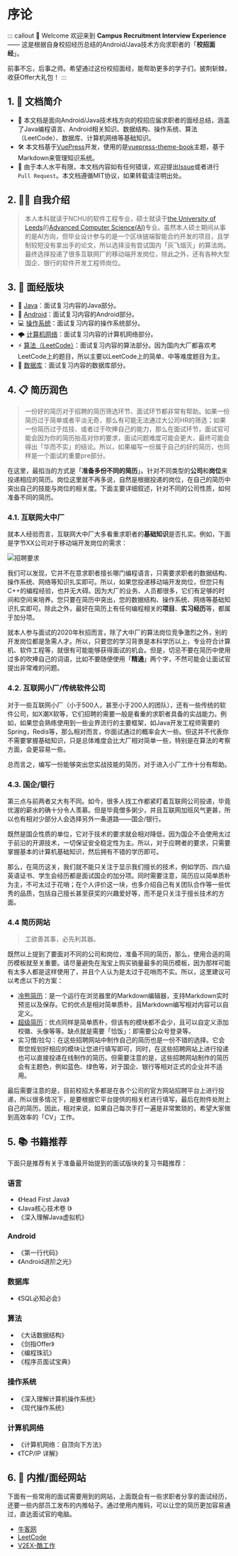 # 序论 <Badge text="Intro"/>

::: callout 🍳 Welcome
欢迎来到 **Campus Recruitment Interview Experience** —— 这是根据自身校招经历总结的Android/Java技术方向求职者的「**校招面经**」。

前事不忘，后事之师。希望通过这份校招面经，能帮助更多的学子们，披荆斩棘，收获Offer大礼包！
:::

## 1. 📖 文档简介

* 📒 本文档是面向Android/Java技术栈方向的校招应届求职者的面经总结，涵盖了Java编程语言、Android相关知识、数据结构、操作系统、算法（LeetCode）、数据库、计算机网络等基础知识。
* 🛠 本文档基于[VuePress](https://vuepress.vuejs.org/zh/)开发，使用的是[vuepress-theme-book](https://vuepress-theme-book.netlify.app/)主题，基于Markdown来管理知识系统。
* 🙏 由于本人水平有限，本文档内容如有任何错误，欢迎提出[Issue](https://github.com/HurleyJames/interview-vuepress/issues)或者进行`Pull Request`。本文档遵循MIT协议，如果转载请注明出处。

## 2. 🙋‍♂️ 自我介绍

> 本人本科就读于NCHU的软件工程专业，硕士就读于[the University of Leeds](https://www.leeds.ac.uk/)的[Advanced Computer Science(AI)](https://courses.leeds.ac.uk/i537/advanced-computer-science-artificial-intelligence-msc)专业。虽然本人硕士期间从事的是AI方向，但毕业设计参与的是一个区块链端智能合约开发的项目，且学制较短没有拿出手的论文，所以选择没有尝试国内「灰飞烟灭」的算法岗。最终选择投递了很多互联网厂的移动端开发岗位，除此之外，还有各种大型国企、银行的软件开发工程师岗位。

## 3. 👀 面经版块

* 🔨 [Java](./../java/关键字)：面试复习内容的Java部分。
* 🤖 [Android](./../android/Activity)：面试复习内容的Android部分。
* 💻 [操作系统](./../os/index)：面试复习内容的操作系统部分。
* 🌩 [计算机网络](./../network/index)：面试复习内容的计算机网络部分。
* ⚡️ [算法（LeetCode）](./../algo/Easy)：面试复习内容的算法部分。因为国内大厂都喜欢考LeetCode上的题目，所以主要以LeetCode上的简单、中等难度题目为主。
* 💾 [数据库](./../database/数据库类型)：面试复习内容的数据库部分。

## 4. 📋 简历润色

> 一份好的简历对于招聘的简历筛选环节、面试环节都非常有帮助。如果一份简历过于简单或者平淡无奇，那么有可能无法通过大公司HR的筛选；如果一份简历过于炫技、或者过于吹捧自己的能力，那么在面试环节，面试官可能会因为你的简历抬高对你的要求，面试问题难度可能会更大，最终可能会得出「华而不实」的结论。所以，如果编写一份属于自己的好的简历，也同样是一个面试的重要pre部分。

在这里，最掐当的方式是「**准备多份不同的简历**」。针对不同类型的**公司**和**岗位**来投递相应的简历。岗位这里就不再多说，自然是根据投递的岗位，在自己的简历中突出自己的技能与岗位的相关度。下面主要详细叙述，针对不同的公司性质，如何准备不同的简历。

### 4.1. 互联网大中厂

就本人经验而言，互联网大中厂大多看重求职者的**基础知识**是否扎实。例如，下面是字节XX公司对于移动端开发岗位的需求：

![招聘要求](https://i.loli.net/2021/01/21/3dHzuDrPXZcxVKq.png)

我们可以发现，它并不在意求职者擅长哪门编程语言，只需要求职者的数据结构、操作系统、网络等知识扎实即可。所以，如果您投递移动端开发岗位，但您只有C++的编程经验，也并无大碍。因为大厂的业务、人员都很多，它们有足够的时间和空间来培养。您只要在简历中突出，您的数据结构、操作系统、网络等基础知识扎实即可。除此之外，最好在简历上有任何编程相关的**项目**、**实习经历**等，都属于加分项。

就本人参与面试的2020年秋招而言，除了大中厂的算法岗位竞争激烈之外，别的开发岗位都是急需人才。所以，只要您的学习背景是本科学历以上，专业符合计算机、软件工程等，就很有可能能够获得面试的机会。但是，切忌不要在简历中使用过多的吹捧自己的词语，比如不要随便使用「**精通**」两个字，不然可能会让面试官提出非常难的问题。

### 4.2. 互联网小厂/传统软件公司

对于一些互联网小厂（小于500人，甚至小于200人的团队），还有一些传统的软件公司，如X潮X软等，它们招聘的需要一般是看重的求职者具备的实战能力。例如，如果您会熟练使用到一些业界流行的主要框架，如Java开发工程师需要的Spring，Redis等，那么相对而言，你面试通过的概率会大一些。但这并不代表你不需要掌握基础知识，只是总体难度会比大厂相对简单一些，特别是在算法的考察方面，会更容易一些。

总而言之，编写一份能够突出您实战技能的简历，对于进入小厂工作十分有帮助。

### 4.3. 国企/银行

第三点与前两者又大有不同。如今，很多人找工作都紧盯着互联网公司投递，毕竟优渥的薪水的确十分令人羡慕。但是毕竟僧多粥少，并且互联网加班风气更甚，所以也有相对少部分人会选择另外一条道路——国企/银行。

既然是国企性质的单位，它对于技术的要求就会相对降低，因为国企不会使用太过于前沿的开源技术，一切保证安全稳定性为主。所以，对于应聘者的要求，只需要掌握基本的计算机基础知识，然后拥有不错的学历即可。

那么，在简历这关，我们就不能只关注于显示我们擅长的技术，例如学历、四六级英语证书、学生会经历都是面试国企的加分项。同时需要注意，简历应以简单质朴为主，不可太过于花哨；在个人评价这一块，也多介绍自己有关团队合作等一些优秀的品质，包括自己擅长甚至获奖的兴趣爱好等，而不是只关注于擅长技术的方面。

### 4.4 简历网站

> 工欲善其事，必先利其器。

既然以上提到了要面对不同的公司和岗位，准备不同的简历，那么，使用合适的简历模板就至关重要。请尽量避免在淘宝上购买销量最多的简历模板，因为那样可能有太多人都是这样使用了，并且个人认为是太过于花哨而不实。所以，这里建议可以考虑以下的方案：

* [冷熊简历](https://cv.ftqq.com/)：是一个运行在浏览器里的Markdown编辑器，支持Markdown实时预览以及保存。它的优点是相对简单质朴，且Markdown编写相对内容可以自定义。
* [超级简历](https://www.wondercv.com/)：优点同样是简单质朴，但该有的模块都不会少，且可以自定义添加校徽、头像等等。缺点就是需要「恰饭」：即需要公众号登录等。
* 实习僧/拉勾：在这些招聘网站中制作自己的简历也是一份不错的选择。它会帮您规划好相应的模块让您进行填写即可，同时，在这些招聘网站上进行投递也可以直接投递在线制作的简历。但需要注意的是，这些招聘网站制作的简历会有主题色，例如蓝色、绿色等，对于国企、银行等相对正式的企业并不适用。

最后需要注意的是，目前校招大多都是在各个公司的官方网站招聘平台上进行投递，所以很多情况下，是要根据它平台提供的相关栏进行填写，最后在附件处附上自己的简历。因此，相对来说，如果自己每次手打一遍是非常繁琐的，希望大家做到高效率的「CV」工作。

## 5. 📚 书籍推荐

下面只是推荐有关于准备最开始提到的面试版块的复习书籍推荐：

### 语言

* 《Head First Java》
* 《Java核心技术卷 I》
* 《深入理解Java虚拟机》

### Android

* 《第一行代码》
* 《Android进阶之光》

### 数据库

* 《SQL必知必会》

### 算法

* 《大话数据结构》
* 《剑指Offer》
* 《编程珠玑》
* 《程序员面试宝典》

### 操作系统

* 《深入理解计算机操作系统》
* 《现代操作系统》

### 计算机网络

* 《计算机网络：自顶向下方法》
* 《TCP/IP 详解》

## 6. 🔗 内推/面经网站

下面有一些常用的面试需要用到的网站，上面既会有一些求职者分享的面试经历，还要一些内部员工发布的内推帖子。通过使用内推码，可以让您的简历更加容易通过，直达面试官的电脑。

* [牛客网](https://www.nowcoder.com/)
* [LeetCode](https://leetcode-cn.com/problemset/all/)
* [V2EX-酷工作](https://www.v2ex.com/?tab=jobs)

